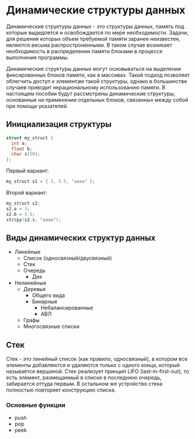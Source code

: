 # Динамические структуры данных

Динамические структуры данных - это структуры данных, память под которые выдедпется и освобождается по мере необходимости. Задачи, для решения которых объем требуемой памяти заранее неизвестен, являются весьма распростроненными. В таком случае возникает необходимость в распределении памяти блоками в процессе выполнения программы.

Динамические структуры данных могут основываться на выделении фиксированных блоков памяти, как в массивах. Такой подход позволяет облегчить доступ к элементам такой структуры, однако в большинстве случаев приводит нерациональному использованию памяти. B настоящем пособии будут рассмотрены динамические структуры, основанные на применении отдельных блоков, связанных между собой при помощи указателей.

## Инициализация структуры

```c++
struct my_struct {
  int a;
  float b;
  char s[50];
};
```

Первый вариант:

```c++
my_struct s1 = { 3, 5.5, "aaaa" };
```

Второй вариант:

```c++
my_struct s2;
s2.a = 3;
s2.b = 5.5;
strcpy(s2.s, "aaaa");
```

## Виды динамических структур данных

- Линейные
  - Список (односвязный/двусвязный)
  - Стек
  - Очередь
    - Дек
- Нелинейные
  - Деревья
    - Общего вида
    - Бинарные
      - Небалансированные
      - АВЛ
  - Графы
  - Многосвязные списки

## Стек

Стек - это линейный список (как правило, односвязный), в котором все элементы добавляются и удаляются только с одного конца, который называется вершиной. Стек реализует принцип LIFO (last-in-first-out), то есть элемент, размещаемый в списке в последнюю очередь, забирается оттуда первым. В остальном же устройство стека полностью повторяет конструкцию списка.

### Основные функции

- push
- pop
- peek
